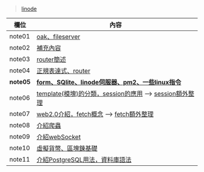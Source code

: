 > [linode](../deno/linode.md)


欄位 | 內容
-------------|-----------------
note01 | [oak、fileserver](./note01.md)
note02 | [補充內容](./note02.md)
note03 | [router簡述](./note03.md)
note04 | [正規表達式、router](./note04.md)
**note05** | [**form、SQlite、linode伺服器、pm2、一些linux指令**](./note05.md)
note06 | [template(模塊)的分類，session的應用](./note06.md)  -->  [session額外整理](../deno/session.md) 
note07 | [web2.0介紹，fetch概念](./note07.md)  -->  [fetch額外整理](../deno/fetch.md) 
note08 | [介紹爬蟲](./note08.md) 
note09 | [介紹webSocket](./note09.md) 
note10 | [虛擬貨幣、區塊鍊基礎](./note10.md) 
note11 | [介紹PostgreSQL用法，資料庫語法](./note11.md) 

